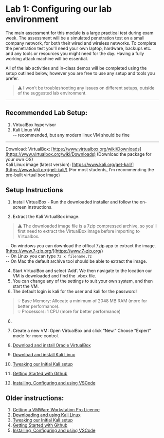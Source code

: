 # Lab 1: Configuring our lab environment

The main assessment for this module is a large practical test during exam week. The assessment will be a simulated penetration test on a small company network, for both their wired and wireless networks. To complete the penetration test you'll need your own laptop, hardware, backups etc. and any tools or resources you might need for the day. Having a fully working attack machine will be essential. 

All of the lab activities and in-class demos will be completed using the setup outlined below, however you are free to use any setup and tools you prefer. 
> :warning: I won't be troubleshooting any issues on different setups, outside of the suggested lab environment. 

___

## Recommended Lab Setup:

1. VirtualBox hypervisor 
2. Kali Linux VM  
-- recommended, but any modern linux VM should be fine
___

Download:
VirtualBox: [https://www.virtualbox.org/wiki/Downloads](https://www.virtualbox.org/wiki/Downloads) (Download the package for your own OS)  
Kali Linux image (latest version): [https://www.kali.org/get-kali/](https://www.kali.org/get-kali/) (For most students, I'm recommending the pre-built virtual box image)  


## Setup Instructions 


1. Install VirtualBox - Run the downloaded installer and follow the on-screen instructions.
   
2. Extract the Kali VirtualBox image.
> ⚠️ The downloaded image file is a 7zip compressed archive, so you'll first need to extract the VirtualBox image before importing to Virtualbox.  
   
   -- On windows you can download the offical 7zip app to extract the image. [https://www.7-zip.org/](https://www.7-zip.org/)  
   -- On Linux you can type ```7z x filename.7z```  
   -- On Mac the default archive tool should be able to extract the image.  

4. Start VirtualBox and select ‘Add’. We then navigate to the location our VM is downloaded and find the .vbox file.
5. You can change any of the settings to suit your own system, and then start the VM.
6. The default login is kali for the user and kali for the password!

> 💡 Base Memory: Allocate a minimum of 2048 MB RAM (more for better performance).  
> 💡 Processors: 1 CPU (more for better performance)


6. 
7. Create a new VM: Open VirtualBox and click “New.” Choose “Expert” mode for more control.





1. [Download and install Oracle VirtualBox](https://www.virtualbox.org/manual/UserManual.html#intro-installing)
2. [Download and install Kali Linux](https://www.kali.org/docs/virtualization/install-virtualbox-guest-vm/)
3. [Tweaking our Initial Kali setup](3_tweaking_kali.md)
4. [Getting Started with Github](4_introducing_github.md)
5. [Installing, Configuring and using VSCode](5_setup_vscode.md)


## Older instructions:
1. [Getting a VMWare Workstation Pro Licence](1_vmware_licence.md)
2. [Downloading and using Kali Linux](2_kali_linux.md)
3. [Tweaking our Initial Kali setup](3_tweaking_kali.md)
4. [Getting Started with Github](4_introducing_github.md)
5. [Installing, Configuring and using VSCode](5_setup_vscode.md)


